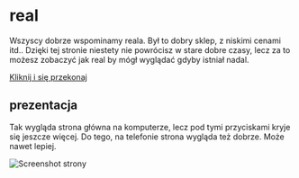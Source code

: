 # real

Wszyscy dobrze wspominamy reala. Był to dobry sklep, z niskimi cenami itd.. Dzięki tej stronie niestety nie powrócisz w stare dobre czasy, lecz za to możesz zobaczyć jak real by mógł wyglądać gdyby istniał nadal.

[Kliknij i się przekonaj](https://pizza61.github.io/real/)

## prezentacja
Tak wygląda strona główna na komputerze, lecz pod tymi przyciskami kryje się jeszcze więcej. Do tego, na telefonie strona wygląda też dobrze. Może nawet lepiej.

![Screenshot strony](https://i.imgur.com/CsCiv5N.png)
